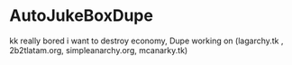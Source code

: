 # AutoJukeBoxDupe
kk really bored i want to destroy economy, 
Dupe working on (lagarchy.tk , 2b2tlatam.org, simpleanarchy.org, mcanarky.tk)
